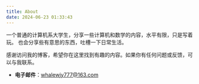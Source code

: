 ```yaml
---
title: About
date: 2024-06-23 01:33:43
---
```

一个普通的计算机系大学生，分享一些计算机和数学的内容，水平有限，只是写着玩。
也会分享些有意思的东西，吐槽一下日常生活。

感谢访问我的博客，希望你在这里找到有趣的内容。如果你有任何问题或反馈，可以与我联系。

- **电子邮件**：whalewjy777@163.com

